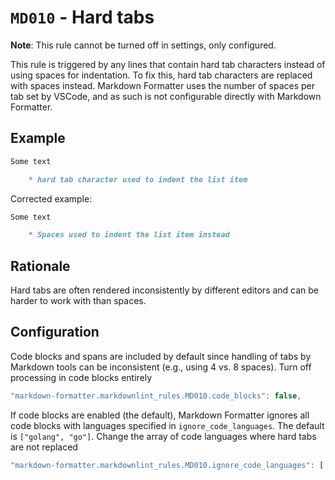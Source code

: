 # `MD010` - Hard tabs

**Note**: This rule cannot be turned off in settings, only configured.

This rule is triggered by any lines that contain hard tab characters instead of using spaces for indentation. To fix this, hard tab characters are replaced with spaces instead.  Markdown Formatter uses the number of spaces per tab set by VSCode, and as such is not configurable directly with Markdown Formatter.

## Example

<!-- markdownlint-disable no-hard-tabs -->

```markdown
Some text

	* hard tab character used to indent the list item
```

<!-- markdownlint-restore -->

Corrected example:

```markdown
Some text

    * Spaces used to indent the list item instead
```

## Rationale

Hard tabs are often rendered inconsistently by different editors and can be harder to work with than spaces.

## Configuration

Code blocks and spans are included by default since handling of tabs by Markdown tools can be inconsistent (e.g., using 4 vs. 8 spaces).  Turn off processing in code blocks entirely

```typescript
"markdown-formatter.markdownlint_rules.MD010.code_blocks": false,
```

If code blocks are enabled (the default), Markdown Formatter ignores all code blocks with languages specified in `ignore_code_languages`.  The default is `["golang", "go"]`.  Change the array of code languages where hard tabs are not replaced

```typescript
"markdown-formatter.markdownlint_rules.MD010.ignore_code_languages": [...],
```
